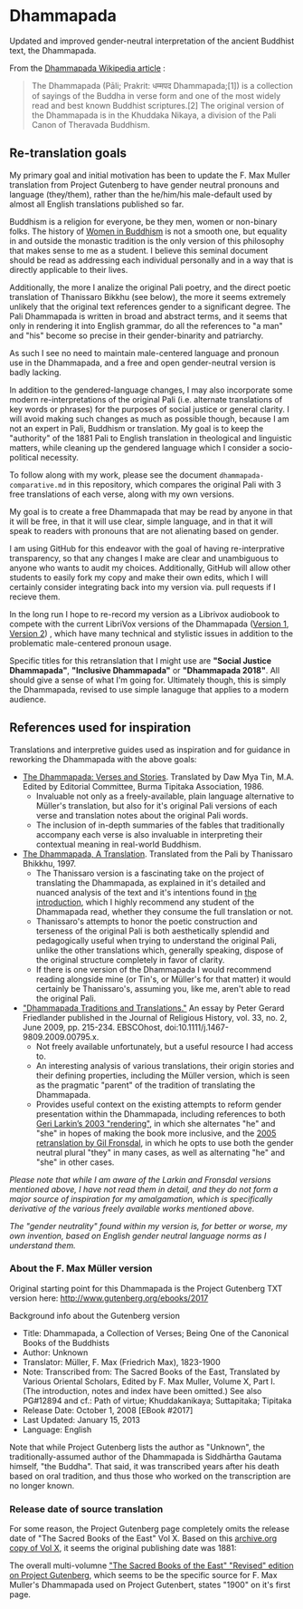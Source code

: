 # Dhammapada

Updated and improved gender-neutral interpretation of the ancient Buddhist text, the Dhammapada.

From the [Dhammapada Wikipedia article](https://en.wikipedia.org/wiki/Dhammapada) :

> The Dhammapada (Pāli; Prakrit: धम्मपद Dhammapada;[1]) is a collection of sayings of the Buddha in verse form and one of the most widely read and best known Buddhist scriptures.[2] The original version of the Dhammapada is in the Khuddaka Nikaya, a division of the Pali Canon of Theravada Buddhism.

## Re-translation goals

My primary goal and initial motivation has been to update the F. Max Muller translation from Project Gutenberg to have gender neutral pronouns and language (they/them), rather than the he/him/his male-default used by almost all English translations published so far.

Buddhism is a religion for everyone, be they men, women or non-binary folks. The history of [Women in Buddhism](https://en.wikipedia.org/wiki/Women_in_Buddhism) is not a smooth one, but equality in and outside the monastic tradition is the only version of this philosophy that makes sense to me as a student. I believe this seminal document should be read as addressing each individual personally and in a way that is directly applicable to their lives.

Additionally, the more I analize the original Pali poetry, and the direct poetic translation of Thanissaro Bikkhu (see below), the more it seems extremely unlikely that the original text references gender to a significant degree. The Pali Dhammapada is written in broad and abstract terms, and it seems that only in rendering it into English grammar, do all the references to "a man" and "his" become so precise in their gender-binarity and patriarchy.

As such I see no need to maintain male-centered language and pronoun use in the Dhammapada, and a free and open gender-neutral version is badly lacking.


In addition to the gendered-language changes, I may also incorporate some modern re-interpretations of the original Pali (i.e. alternate translations of key words or phrases) for the purposes of social justice or general clarity. I will avoid making such changes as much as possible though, because I am not an expert in Pali, Buddhism or translation. My goal is to keep the "authority" of the 1881 Pali to English translation in theological and linguistic matters, while cleaning up the gendered language which I consider a socio-political necessity.

To follow along with my work, please see the document `dhammapada-comparative.md` in this repository, which compares the original Pali with 3 free translations of each verse, along with my own versions.

My goal is to create a free Dhammapada that may be read by anyone in that it will be free, in that it will use clear, simple language, and in that it will speak to readers with pronouns that are not alienating based on gender.

I am using GitHub for this endeavor with the goal of having re-interprative transparency, so that any changes I make are clear and unambiguous to anyone who wants to audit my choices. Additionally, GitHub will allow other students to easily fork my copy and make their own edits, which I will certainly consider integrating back into my version via. pull requests if I recieve them.

In the long run I hope to re-record my version as a Librivox audiobook to compete with the current LibriVox versions of the Dhammapada ([Version 1](https://librivox.org/the-dhammapada-translated-by-f-max-mueller/), [Version 2](https://librivox.org/the-dhammapada-version-2-by-unknown/)) , which have many technical and stylistic issues in addition to the problematic male-centered pronoun usage.

Specific titles for this retranslation that I might use are **"Social Justice Dhammapada"**, **"Inclusive Dhammapada"** or **"Dhammapada 2018"**. All should give a sense of what I'm going for. Ultimately though, this is simply the Dhammapada, revised to use simple lanaguge that applies to a modern audience.  


## References used for inspiration

Translations and interpretive guides used as inspiration and for guidance in reworking the Dhammapada with the above goals:

* [The Dhammapada: Verses and Stories](http://www.tipitaka.net/tipitaka/dhp/index.php). Translated by Daw Mya Tin, M.A. Edited by Editorial Committee, Burma Tipitaka Association, 1986.
  * Invaluable not only as a freely-available, plain language alternative to Müller's translation, but also for it's original Pali versions of each verse and translation notes about the original Pali words.
  * The inclusion of in-depth summaries of the fables that traditionally accompany each verse is also invaluable in interpreting their contextual meaning in real-world Buddhism.
* [The Dhammapada, A Translation](https://www.accesstoinsight.org/tipitaka/kn/dhp/dhp.intro.than.html). Translated from the Pali by Thanissaro Bhikkhu,  1997.
  * The Thanissaro version is a fascinating take on the project of translating the Dhammapada, as explained in it's detailed and nuanced analysis of the text and it's intentions found in [the introduction](https://www.accesstoinsight.org/tipitaka/kn/dhp/dhp.intro.than.html), which I highly recommend any student of the Dhammapada read, whether they consume the full translation or not.
  * Thanissaro's attempts to honor the poetic construction and terseness of the original Pali is both aesthetically splendid and pedagogically useful when trying to understand the original Pali, unlike the other translations which, generally speaking, dispose of the original structure completely in favor of clarity.
  * If there is one version of the Dhammapada I would recommend reading alongside mine (or Tin's, or Müller's for that matter) it would certainly be Thanissaro's, assuming you, like me, aren't able to read the original Pali.
* ["Dhammapada Traditions and Translations."](http://onlinelibrary.wiley.com/doi/10.1111/j.1467-9809.2009.00795.x/abstract) An essay by Peter Gerard Friedlander published in the Journal of Religious History, vol. 33, no. 2, June 2009, pp. 215-234. EBSCOhost, doi:10.1111/j.1467-9809.2009.00795.x.
  * Not freely available unfortunately, but a useful resource I had access to.
  * An interesting analysis of various translations, their origin stories and their defining properties, including the Müller version, which is seen as the pragmatic "parent" of the tradition of translating the Dhammapada.
  * Provides useful context on the existing attempts to reform gender presentation within the Dhammapada, including references to both [Geri Larkin’s 2003 "rendering"](https://www.harpercollins.com/9780062016812/the-still-point-dhammapada), in which she alternates "he" and "she" in hopes of making the book more inclusive, and the [2005 retranslation by Gil Fronsdal](https://www.publishersweekly.com/978-1-59030-211-8), in which he opts to use both the gender neutral plural "they" in many cases, as well as alternating "he" and "she" in other cases.

*Please note that while I am aware of the Larkin and Fronsdal versions mentioned above, I have not read them in detail, and they do not form a major source of inspiration for my amalgamation, which is specifically derivative of the various freely available works mentioned above.*

*The "gender neutrality" found within my version is, for better or worse, my own invention, based on English gender neutral language norms as I understand them.*

### About the F. Max Müller version

Original starting point for this Dhammapada is the Project Gutenberg TXT version here: http://www.gutenberg.org/ebooks/2017

Background info about the Gutenberg version

* Title: Dhammapada, a Collection of Verses; Being One of the Canonical Books of the Buddhists
* Author: Unknown
* Translator: Müller, F. Max (Friedrich Max), 1823-1900
* Note: Transcribed from: The Sacred Books of the East, Translated by Various Oriental Scholars, Edited by F. Max Muller, Volume X, Part I.  (The introduction, notes and index have been omitted.) See also PG#12894 and cf.: Path of virtue; Khuddakanikaya; Suttapitaka; Tipitaka
* Release Date: October 1, 2008 [EBook #2017]
* Last Updated: January 15, 2013
* Language: English

Note that while Project Gutenberg lists the author as "Unknown", the traditionally-assumed author of the Dhammapada is Siddhārtha Gautama himself, "the Buddha". That said, it was transcribed years after his death based on oral tradition, and thus those who worked on the transcription are no longer known.

### Release date of source translation

For some reason, the Project Gutenberg page completely omits the release date of "The Sacred Books of the East" Vol X. Based on this [archive.org copy of Vol X](https://archive.org/stream/SacredBooksEastVariousOrientalScholarsWithIndex.50VolsMaxMuller/10.SacredBooksEast.VarOrSch.v10.Muller.Bud.Mull.Fausb.p1.Dhamm.p2.SutNip.TrPali.Oxf.1881.#page/n9/mode/2up), it seems the original publishing date was 1881:

The overall multi-volumne ["The Sacred Books of the East" "Revised" edition on Project Gutenberg](http://www.gutenberg.org/files/12894/12894-h/12894-h.htm), which seems to be the specific source for F. Max Muller's Dhammapada used on Project Gutenbert, states "1900" on it's first page.
